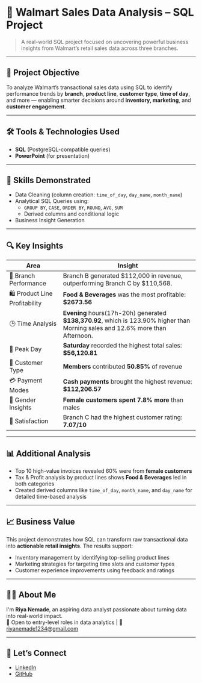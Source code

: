 # 🛒 Walmart Sales Data Analysis – SQL Project

> A real-world SQL project focused on uncovering powerful business insights from Walmart’s retail sales data across three branches.

---

## 📌 Project Objective

To analyze Walmart’s transactional sales data using SQL to identify performance trends by **branch**, **product line**, **customer type**, **time of day**, and more — enabling smarter decisions around **inventory, marketing**, and **customer engagement**.

---

## 🛠️ Tools & Technologies Used

- **SQL** (PostgreSQL-compatible queries)
- **PowerPoint** (for presentation)

---

## 🧪 Skills Demonstrated

- Data Cleaning (column creation: `time_of_day`, `day_name`, `month_name`)
- Analytical SQL Queries using:
  - `GROUP BY`, `CASE`, `ORDER BY`, `ROUND`, `AVG`, `SUM`
  - Derived columns and conditional logic
- Business Insight Generation

---

## 🔍 Key Insights

| Area | Insight |
|------|---------|
| 🏬 Branch Performance | Branch B generated $112,000 in revenue, outperforming Branch C by $110,568. |
| 🛍️ Product Line Profitability | **Food & Beverages** was the most profitable: **$2673.56** |
| 🕒 Time Analysis | **Evening** hours(17h-20h) generated **$138,370.92**, which is 123.90% higher than Morning sales and 12.6% more than Afternoon. |
| 📅 Peak Day | **Saturday** recorded the highest total sales: **$56,120.81** |
| 👥 Customer Type | **Members** contributed **50.85%** of revenue |
| 💳 Payment Modes | **Cash payments** brought the highest revenue: **$112,206.57** |
| 👩 Gender Insights | **Female customers spent 7.8% more** than males |
| 🌟 Satisfaction | Branch C had the highest customer rating: **7.07/10** |

---

## 📊 Additional Analysis

- Top 10 high-value invoices revealed 60% were from **female customers**
- Tax & Profit analysis by product lines shows **Food & Beverages** led in both categories
- Created derived columns like `time_of_day`, `month_name`, and `day_name` for detailed time-based analysis

---

## 📈 Business Value

This project demonstrates how SQL can transform raw transactional data into **actionable retail insights**. The results support:
- Inventory management by identifying top-selling product lines
- Marketing strategies for targeting time slots and customer types
- Customer experience improvements using feedback and ratings

---

## 🙋‍♀️ About Me

I'm **Riya Nemade**, an aspiring data analyst passionate about turning data into real-world impact.  
💼 Open to entry-level roles in data analytics | 📧 riyanemade1234@gmail.com

---

## 🔗 Let’s Connect

- [LinkedIn](https://www.linkedin.com/in/riyanemade/)
- [GitHub](https://github.com/RiyaNemade)

